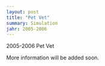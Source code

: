 ```yaml
---
layout: post
title: "Pet Vet"
summary: Simulation
jahr: 2005-2006
---
```

2005-2006 Pet Vet

More information will be added soon.
